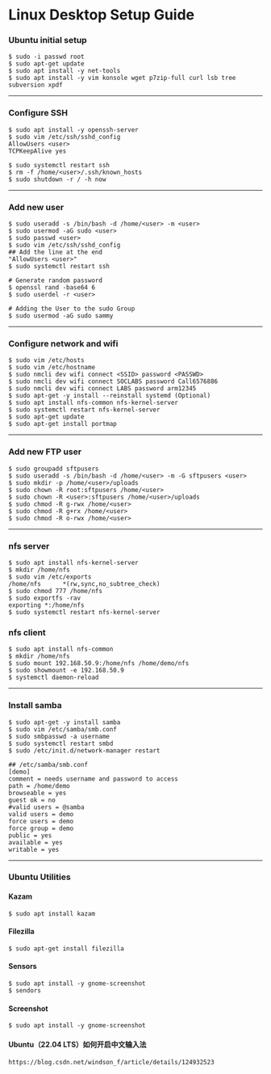 # Linux Desktop Setup Guide

### Ubuntu initial setup
```
$ sudo -i passwd root
$ sudo apt-get update
$ sudo apt install -y net-tools
$ sudo apt install -y vim konsole wget p7zip-full curl lsb tree subversion xpdf
```

---
### Configure SSH
```
$ sudo apt install -y openssh-server
$ sudo vim /etc/ssh/sshd_config 
AllowUsers <user>
TCPKeepAlive yes
```
```
$ sudo systemctl restart ssh
$ rm -f /home/<user>/.ssh/known_hosts
$ sudo shutdown -r / -h now
```

---
### Add new user
```
$ sudo useradd -s /bin/bash -d /home/<user> -m <user>
$ sudo usermod -aG sudo <user>
$ sudo passwd <user>
$ sudo vim /etc/ssh/sshd_config
## Add the line at the end
"AllowUsers <user>"
$ sudo systemctl restart ssh
```
```
# Generate random password
$ openssl rand -base64 6
$ sudo userdel -r <user>
```
```
# Adding the User to the sudo Group
$ sudo usermod -aG sudo sammy
```

---
### Configure network and wifi
```
$ sudo vim /etc/hosts 
$ sudo vim /etc/hostname
$ sudo nmcli dev wifi connect <SSID> password <PASSWD>
$ sudo nmcli dev wifi connect SOCLABS password Call6576886
$ sudo nmcli dev wifi connect LABS password arm12345
$ sudo apt-get -y install --reinstall systemd (Optional)
$ sudo apt install nfs-common nfs-kernel-server
$ sudo systemctl restart nfs-kernel-server
$ sudo apt-get update
$ sudo apt-get install portmap
```
---
### Add new FTP user
```
$ sudo groupadd sftpusers
$ sudo useradd -s /bin/bash -d /home/<user> -m -G sftpusers <user>
$ sudo mkdir -p /home/<user>/uploads
$ sudo chown -R root:sftpusers /home/<user>
$ sudo chown -R <user>:sftpusers /home/<user>/uploads
$ sudo chmod -R g-rwx /home/<user>
$ sudo chmod -R g+rx /home/<user>
$ sudo chmod -R o-rwx /home/<user>
```

---
### nfs server
```
$ sudo apt install nfs-kernel-server
$ mkdir /home/nfs
$ sudo vim /etc/exports
/home/nfs      *(rw,sync,no_subtree_check)
$ sudo chmod 777 /home/nfs
$ sudo exportfs -rav
exporting *:/home/nfs
$ sudo systemctl restart nfs-kernel-server
```

### nfs client
```
$ sudo apt install nfs-common
$ mkdir /home/nfs
$ sudo mount 192.168.50.9:/home/nfs /home/demo/nfs
$ sudo showmount -e 192.168.50.9
$ systemctl daemon-reload
```

---
### Install samba
```
$ sudo apt-get -y install samba
$ sudo vim /etc/samba/smb.conf
$ sudo smbpasswd -a username
$ sudo systemctl restart smbd
$ sudo /etc/init.d/network-manager restart
```

```
## /etc/samba/smb.conf
[demo]
comment = needs username and password to access
path = /home/demo
browseable = yes
guest ok = no
#valid users = @samba
valid users = demo
force users = demo
force group = demo
public = yes
available = yes
writable = yes
```

---
### Ubuntu Utilities

#### Kazam
```
$ sudo apt install kazam
```

#### Filezilla
```
$ sudo apt-get install filezilla
```

#### Sensors
```
$ sudo apt install -y gnome-screenshot
$ sendors
```

#### Screenshot
```
$ sudo apt install -y gnome-screenshot
```

#### Ubuntu（22.04 LTS）如何开启中文输入法
```
https://blog.csdn.net/windson_f/article/details/124932523 
```


